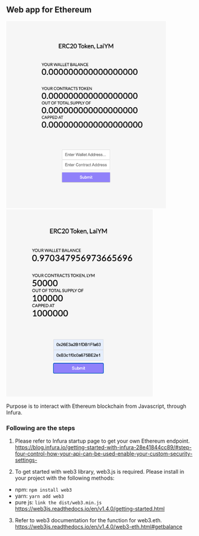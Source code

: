 ## Web app for Ethereum ##
<img src="https://raw.githubusercontent.com/laiyeowming/ERC20_MyName/main/images/Dapp1.png" height="500px"> <img src="https://raw.githubusercontent.com/laiyeowming/ERC20_MyName/main/images/Dapp2.png" height="500px">

Purpose is to interact with Ethereum blockchain from Javascript, through Infura.

### Following are the steps ###
1. Please refer to Infura startup page to get your own Ethereum endpoint.
https://blog.infura.io/getting-started-with-infura-28e41844cc89/#step-four-control-how-your-api-can-be-used-enable-your-custom-security-settings- 

2. To get started with web3 library, web3.js is required. Please install in your project with the following methods:
- npm: `npm install web3`
- yarn: `yarn add web3`
- pure js: `link the dist/web3.min.js`
https://web3js.readthedocs.io/en/v1.4.0/getting-started.html

3. Refer to web3 documentation for the function for web3.eth.
https://web3js.readthedocs.io/en/v1.4.0/web3-eth.html#getbalance
